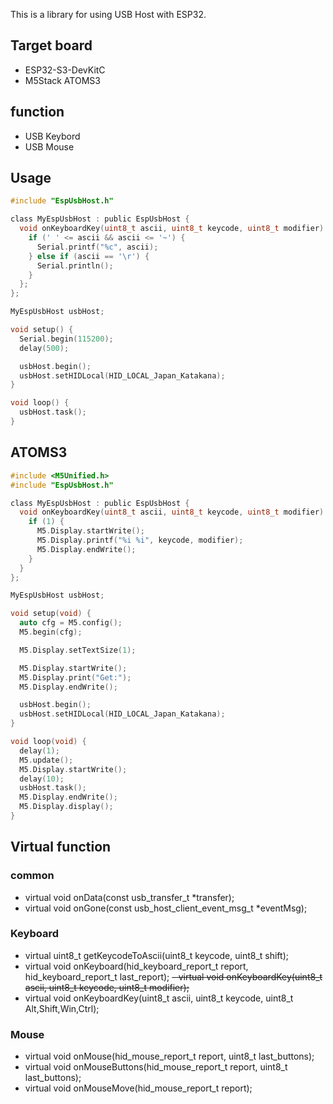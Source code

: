 This is a library for using USB Host with ESP32.

## Target board
- ESP32-S3-DevKitC
- M5Stack ATOMS3

## function
- USB Keybord
- USB Mouse

## Usage
```c
#include "EspUsbHost.h"

class MyEspUsbHost : public EspUsbHost {
  void onKeyboardKey(uint8_t ascii, uint8_t keycode, uint8_t modifier) {
    if (' ' <= ascii && ascii <= '~') {
      Serial.printf("%c", ascii);
    } else if (ascii == '\r') {
      Serial.println();
    }
  };
};

MyEspUsbHost usbHost;

void setup() {
  Serial.begin(115200);
  delay(500);

  usbHost.begin();
  usbHost.setHIDLocal(HID_LOCAL_Japan_Katakana);
}

void loop() {
  usbHost.task();
}
```

## ATOMS3
```c
#include <M5Unified.h>
#include "EspUsbHost.h"

class MyEspUsbHost : public EspUsbHost {
  void onKeyboardKey(uint8_t ascii, uint8_t keycode, uint8_t modifier) {
    if (1) {
      M5.Display.startWrite();
      M5.Display.printf("%i %i", keycode, modifier);
      M5.Display.endWrite();
    }
  }
};

MyEspUsbHost usbHost;

void setup(void) {
  auto cfg = M5.config();
  M5.begin(cfg);

  M5.Display.setTextSize(1);

  M5.Display.startWrite();
  M5.Display.print("Get:");
  M5.Display.endWrite();

  usbHost.begin();
  usbHost.setHIDLocal(HID_LOCAL_Japan_Katakana);
}

void loop(void) {
  delay(1);
  M5.update();
  M5.Display.startWrite();
  delay(10);
  usbHost.task();
  M5.Display.endWrite();
  M5.Display.display();
}

```


## Virtual function

### common

- virtual void onData(const usb_transfer_t *transfer);
- virtual void onGone(const usb_host_client_event_msg_t *eventMsg);

### Keyboard

- virtual uint8_t getKeycodeToAscii(uint8_t keycode, uint8_t shift);
- virtual void onKeyboard(hid_keyboard_report_t report, hid_keyboard_report_t last_report);
~~- virtual void onKeyboardKey(uint8_t ascii, uint8_t keycode, uint8_t modifier);~~
- virtual void onKeyboardKey(uint8_t ascii, uint8_t keycode, uint8_t Alt,Shift,Win,Ctrl);

### Mouse

- virtual void onMouse(hid_mouse_report_t report, uint8_t last_buttons);
- virtual void onMouseButtons(hid_mouse_report_t report, uint8_t last_buttons);
- virtual void onMouseMove(hid_mouse_report_t report);
